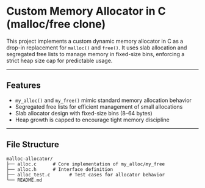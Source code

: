 # Custom Memory Allocator in C (malloc/free clone)

This project implements a custom dynamic memory allocator in C as a drop-in replacement for `malloc()` and `free()`. It uses slab allocation and segregated free lists to manage memory in fixed-size bins, enforcing a strict heap size cap for predictable usage.

---

## Features

- `my_alloc()` and `my_free()` mimic standard memory allocation behavior
- Segregated free lists for efficient management of small allocations
- Slab allocator design with fixed-size bins (8–64 bytes)
- Heap growth is capped to encourage tight memory discipline

---

## File Structure

```
malloc-allocator/
├── alloc.c      # Core implementation of my_alloc/my_free
├── alloc.h      # Interface definition
├── alloc_test.c       # Test cases for allocator behavior
└── README.md
```
